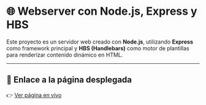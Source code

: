 # 🌐 Webserver con Node.js, Express y HBS

Este proyecto es un servidor web creado con **Node.js**, utilizando **Express** como framework principal y **HBS (Handlebars)** como motor de plantillas para renderizar contenido dinámico en HTML.

---

## 🚀 Enlace a la página desplegada

👉 [Ver página en vivo](https://node-webserver-railway-production-f386.up.railway.app/)  
